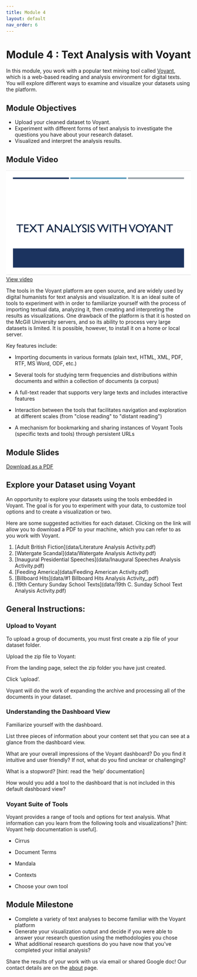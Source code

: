 ```yaml
---
title: Module 4
layout: default
nav_order: 6
---
```


# Module 4 : Text Analysis with Voyant
In this module, you work with a popular text mining tool called [Voyant](https://voyant-tools.org), which is a web-based reading and analysis environment for digital texts. You will explore different ways to examine and visualize your datasets using the platform.

## Module Objectives 
- Upload your cleaned dataset to Voyant.
- Experiment with different forms of text analysis to investigate the questions you have about your research dataset.
- Visualized and interpret the analysis results.

## Module Video
![Text Analysis with Voyant](data/voyant-img.png)
[View video]()

The tools in the Voyant platform are open source, and are widely used by digital humanists for text analysis and visualization. It is an ideal suite of tools to experiment with in order to familiarize yourself with the process of importing textual data, analyzing it, then creating and interpreting the results as visualizations. One drawback of the platform is that it is hosted on the McGill University servers, and so its ability to process very large datasets is limited. It is possible, however, to install it on a home or local server. 

Key features include: 

- Importing documents in various formats (plain text, HTML, XML, PDF, RTF, MS Word, ODF, etc.) 

- Several tools for studying term frequencies and distributions within documents and within a collection of documents (a corpus) 

- A full-text reader that supports very large texts and includes interactive features 

- Interaction between the tools that facilitates navigation and exploration at different scales (from "close reading" to "distant reading") 

- A mechanism for bookmarking and sharing instances of Voyant Tools (specific texts and tools) through persistent URLs 

## Module Slides
[Download as a PDF]()

## Explore your Dataset using Voyant 

An opportunity to explore your datasets using the tools embedded in Voyant. The goal is for you to experiment with your data, to customize tool options and to create a visualization or two. 

Here are some suggested activities for each dataset. Clicking on the link will allow you to download a PDF to your machine, which you can refer to as you work with Voyant. 

1. [Adult British Fiction](data/Literature Analysis Activity.pdf)
2. [Watergate Scandal](data/Watergate Analysis Activity.pdf)
3. [Inaugural Presidential Speeches](data/Inaugural Speeches Analysis Activity.pdf)
4. [Feeding America](data/Feeding American Activity.pdf)
5. [Billboard Hits](data/#1 Billboard Hits Analysis Activity_.pdf)
6. [19th Century Sunday School Texts](data/19th C. Sunday School Text Analysis Activity.pdf)

## General Instructions:  

### Upload to Voyant  

To upload a group of documents, you must first create a zip file of your dataset folder.  

Upload the zip file to Voyant:  

From the landing page, select the zip folder you have just created.  

Click ‘upload’.  

Voyant will do the work of expanding the archive and processing all of the documents in your dataset. 

### Understanding the Dashboard View  

Familiarize yourself with the dashboard. 

List three pieces of information about your content set that you can see at a glance from the dashboard view. 

What are your overall impressions of the Voyant dashboard? Do you find it intuitive and user friendly? If not, what do you find unclear or challenging? 

What is a stopword? [hint: read the ‘help’ documentation] 

How would you add a tool to the dashboard that is not included in this default dashboard view? 

### Voyant Suite of Tools 

Voyant provides a range of tools and options for text analysis. What information can you learn from the following tools and visualizations? [hint: Voyant help documentation is useful]. 

- Cirrus 

- Document Terms 

- Mandala 

- Contexts 

- Choose your own tool 

## Module Milestone
- Complete a variety of text analyses to become familiar with the Voyant platform
- Generate your visualization output and decide if you were able to answer your research question using the methodologies you chose
- What additional research questions do you have now that you've completed your initial analysis?

Share the results of your work with us via email or shared Google doc! Our contact details are on the [about](About.md) page. 


